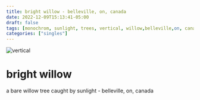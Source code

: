 ```yaml
---
title: bright willow - belleville, on, canada
date: 2022-12-09T15:13:41-05:00
draft: false
tags: [monochrom, sunlight, trees, vertical, willow,belleville,on, canada]
categories: ["singles"]
---
```

![vertical](/p/sbr-20221209-1000521.jpg)
<!--more-->
# bright willow
a bare willow tree caught by sunlight - belleville, on, canada
